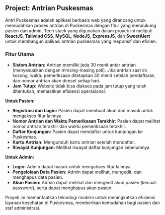 ## Project: Antrian Puskesmas

<!-- [Antri Puskesmas](https://github.com/Lynuxxx/antri-puskesmas) -->

Antri Puskesmas adalah aplikasi berbasis web yang dirancang untuk memudahkan proses antrian di Puskesmas dengan fitur yang mendukung pasien dan admin.
Tech stack yang digunakan dalam proyek ini meliputi **ReactJS**, **Tailwind CSS**, **MySQL**, **NodeJS**, **ExpressJS**, dan **SweetAlert** untuk membangun aplikasi antrian puskesmas yang responsif dan efisien.


### Fitur Utama

- **Sistem Antrian:** Antrian memiliki jeda 30 menit antar antrian (menyesuaikan dengan mmsing-masing poli). Jika antrian saat ini kosong, waktu pemeriksaan ditetapkan 30 menit setelah pendaftaran, dan nomor antrian akan direset setiap hari.
- **Jam Tutup:** Website tidak bisa diakses pada jam tutup yang telah ditentukan, memastikan efisiensi operasional.

**Untuk Pasien:**
- **Registrasi dan Login:** Pasien dapat membuat akun dan masuk untuk mengakses fitur lainnya.
- **Nomor Antrian dan Waktu Pemeriksaan Terakhir:** Pasien dapat melihat nomor antrian terakhir dan waktu pemeriksaan terakhir.
- **Daftar Kunjungan:** Pasien dapat mendaftar untuk kunjungan ke Puskesmas.
- **Kartu Antrian:** Mengunduh kartu antrian setelah mendaftar.
- **Riwayat Kunjungan:** Melihat riwayat daftar kunjungan sebelumnya.

**Untuk Admin:**
- **Login:** Admin dapat masuk untuk mengakses fitur lainnya.
- **Pengelolaan Data Pasien:** Admin dapat melihat, mengedit, dan menghapus data pasien.
- **Akun Pasien:** Admin dapat melihat dan mengedit akun pasien (kecuali password), serta dapat menghapus akun pasien.

Proyek ini memanfaatkan teknologi modern untuk meningkatkan efisiensi layanan kesehatan di Puskesmas, memberikan kemudahan bagi pasien dan staf administrasi.
